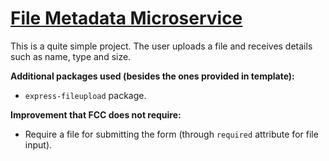 # [File Metadata Microservice](https://www.freecodecamp.org/learn/apis-and-microservices/apis-and-microservices-projects/file-metadata-microservice)
This is a quite simple project.
The user uploads a file and receives details such as name, type and size.

**Additional packages used (besides the ones provided in template):**
- `express-fileupload` package.

**Improvement that FCC does not require:**
- Require a file for submitting the form (through `required` attribute for file input).
